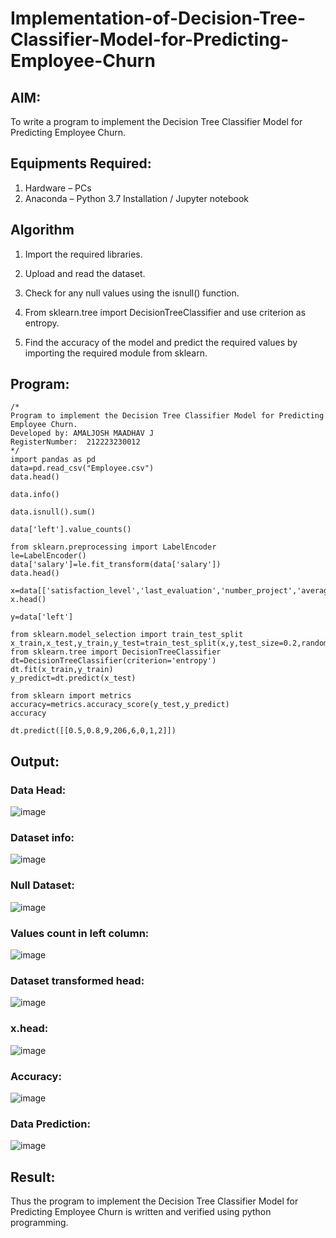 # Implementation-of-Decision-Tree-Classifier-Model-for-Predicting-Employee-Churn

## AIM:
To write a program to implement the Decision Tree Classifier Model for Predicting Employee Churn.

## Equipments Required:
1. Hardware – PCs
2. Anaconda – Python 3.7 Installation / Jupyter notebook

## Algorithm

1. Import the required libraries.

2. Upload and read the dataset.

3. Check for any null values using the isnull() function.

4. From sklearn.tree import DecisionTreeClassifier and use criterion as entropy.

5. Find the accuracy of the model and predict the required values by importing the required module from sklearn.

## Program:
```
/*
Program to implement the Decision Tree Classifier Model for Predicting Employee Churn.
Developed by: AMALJOSH MAADHAV J
RegisterNumber:  212223230012
*/
import pandas as pd
data=pd.read_csv("Employee.csv")
data.head()

data.info()

data.isnull().sum()

data['left'].value_counts()

from sklearn.preprocessing import LabelEncoder
le=LabelEncoder()
data['salary']=le.fit_transform(data['salary'])
data.head()

x=data[['satisfaction_level','last_evaluation','number_project','average_montly_hours','time_spend_company','Work_accident','promotion_last_5years','salary']]
x.head()

y=data['left']

from sklearn.model_selection import train_test_split
x_train,x_test,y_train,y_test=train_test_split(x,y,test_size=0.2,random_state=100)
from sklearn.tree import DecisionTreeClassifier
dt=DecisionTreeClassifier(criterion='entropy')
dt.fit(x_train,y_train)
y_predict=dt.predict(x_test)

from sklearn import metrics
accuracy=metrics.accuracy_score(y_test,y_predict)
accuracy

dt.predict([[0.5,0.8,9,206,6,0,1,2]])
```

## Output:
### Data Head:
![image](https://github.com/amal-2006/Implementation-of-Decision-Tree-Classifier-Model-for-Predicting-Employee-Churn/assets/148410730/13726f73-a3be-462d-a126-276b0d8fee29)

### Dataset info:
![image](https://github.com/amal-2006/Implementation-of-Decision-Tree-Classifier-Model-for-Predicting-Employee-Churn/assets/148410730/1b111b8d-93df-481a-a44a-39148c64d82a)

### Null Dataset:
![image](https://github.com/amal-2006/Implementation-of-Decision-Tree-Classifier-Model-for-Predicting-Employee-Churn/assets/148410730/31fbbe21-fa4e-4614-a24d-a126ec4ae050)

### Values count in left column:
![image](https://github.com/amal-2006/Implementation-of-Decision-Tree-Classifier-Model-for-Predicting-Employee-Churn/assets/148410730/cf6320ac-df7f-48d7-bfc5-bbee674598f1)

### Dataset transformed head:
![image](https://github.com/amal-2006/Implementation-of-Decision-Tree-Classifier-Model-for-Predicting-Employee-Churn/assets/148410730/5bcbbc7b-4e7f-41dd-82c0-3e59250ea9cd)

### x.head:
![image](https://github.com/amal-2006/Implementation-of-Decision-Tree-Classifier-Model-for-Predicting-Employee-Churn/assets/148410730/f9e0a1bf-e3d8-4c08-bba0-b9192176d3b1)

### Accuracy:
![image](https://github.com/amal-2006/Implementation-of-Decision-Tree-Classifier-Model-for-Predicting-Employee-Churn/assets/148410730/4563d8f3-9c78-4aa7-a99c-f0c5cdd39e73)

### Data Prediction:
![image](https://github.com/amal-2006/Implementation-of-Decision-Tree-Classifier-Model-for-Predicting-Employee-Churn/assets/148410730/0be83ccc-14db-484a-a57c-6af6cef509e7)










## Result:
Thus the program to implement the  Decision Tree Classifier Model for Predicting Employee Churn is written and verified using python programming.
